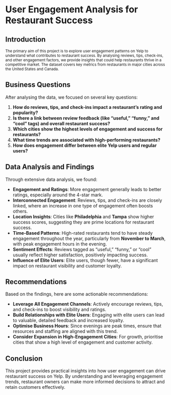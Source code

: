 # User Engagement Analysis for Restaurant Success

## Introduction
<small>The primary aim of this project is to explore user engagement patterns on Yelp to understand what contributes to restaurant success. By analysing reviews, tips, check-ins, and other engagement factors, we provide insights that could help restaurants thrive in a competitive market. The dataset covers key metrics from restaurants in major cities across the United States and Canada.</small>

## Business Questions

After analysing the data, we focused on several key questions:

1. **How do reviews, tips, and check-ins impact a restaurant’s rating and popularity?**
2. **Is there a link between review feedback (like “useful,” “funny,” and “cool” tags) and overall restaurant success?**
3. **Which cities show the highest levels of engagement and success for restaurants?**
4. **What time trends are associated with high-performing restaurants?**
5. **How does engagement differ between elite Yelp users and regular users?**

## Data Analysis and Findings

Through extensive data analysis, we found:

- **Engagement and Ratings**: More engagement generally leads to better ratings, especially around the 4-star mark.
- **Interconnected Engagement**: Reviews, tips, and check-ins are closely linked, where an increase in one type of engagement often boosts others.
- **Location Insights**: Cities like **Philadelphia** and **Tampa** show higher success scores, suggesting they are prime locations for restaurant success.
- **Time-Based Patterns**: High-rated restaurants tend to have steady engagement throughout the year, particularly from **November to March**, with peak engagement hours in the evening.
- **Sentiment Effects**: Reviews tagged as “useful,” “funny,” or “cool” usually reflect higher satisfaction, positively impacting success.
- **Influence of Elite Users**: Elite users, though fewer, have a significant impact on restaurant visibility and customer loyalty.

## Recommendations

Based on the findings, here are some actionable recommendations:

- **Leverage All Engagement Channels**: Actively encourage reviews, tips, and check-ins to boost visibility and ratings.
- **Build Relationships with Elite Users**: Engaging with elite users can lead to valuable, detailed feedback and increased loyalty.
- **Optimise Business Hours**: Since evenings are peak times, ensure that resources and staffing are aligned with this trend.
- **Consider Expansion in High-Engagement Cities**: For growth, prioritise cities that show a high level of engagement and customer activity.

## Conclusion

This project provides practical insights into how user engagement can drive restaurant success on Yelp. By understanding and leveraging engagement trends, restaurant owners can make more informed decisions to attract and retain customers effectively.
